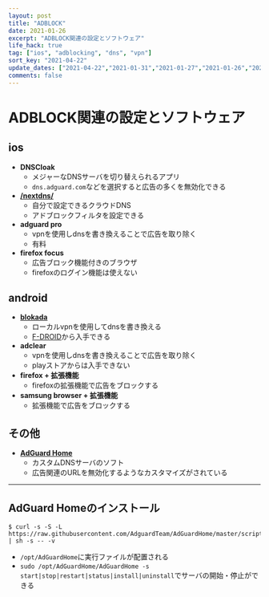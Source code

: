 ```yaml
---
layout: post
title: "ADBLOCK"
date: 2021-01-26
excerpt: "ADBLOCK関連の設定とソフトウェア"
life_hack: true
tag: ["ios", "adblocking", "dns", "vpn"]
sort_key: "2021-04-22"
update_dates: ["2021-04-22","2021-01-31","2021-01-27","2021-01-26","2021-01-26"]
comments: false
---
```


# ADBLOCK関連の設定とソフトウェア

## ios
 - **DNSCloak**
   - メジャーなDNSサーバを切り替えられるアプリ
   - `dns.adguard.com`などを選択すると広告の多くを無効化できる
 - [**/nextdns/**](/nextdns/)
   - 自分で設定できるクラウドDNS
   - アドブロックフィルタを設定できる
 - **adguard pro**
   - vpnを使用しdnsを書き換えることで広告を取り除く
   - 有料
 - **firefox focus**
   - 広告ブロック機能付きのブラウザ
   - firefoxのログイン機能は使えない

## android
 - [**blokada**](https://blokada.org/)
   - ローカルvpnを使用してdnsを書き換える
   - [F-DROID](https://f-droid.org/)から入手できる
 - **adclear**
   - vpnを使用しdnsを書き換えることで広告を取り除く
   - playストアからは入手できない
 - **firefox + 拡張機能**
   - firefoxの拡張機能で広告をブロックする
 - **samsung browser + 拡張機能**
   - 拡張機能で広告をブロックする

## その他
 - [**AdGuard Home**](https://adguard.com/en/adguard-home/overview.html)
   - カスタムDNSサーバのソフト
   - 広告関連のURLを無効化するようなカスタマイズがされている

---

## AdGuard Homeのインストール

```console
$ curl -s -S -L https://raw.githubusercontent.com/AdguardTeam/AdGuardHome/master/scripts/install.sh | sh -s -- -v
```
 - `/opt/AdGuardHome`に実行ファイルが配置される
 - `sudo /opt/AdGuardHome/AdGuardHome -s start|stop|restart|status|install|uninstall`でサーバの開始・停止ができる
